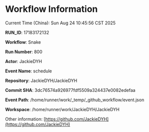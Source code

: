 # Workflow Information

Current Time (China): Sun Aug 24 10:45:56 CST 2025  

**RUN_ID**: 17183172132  

**Workflow**: Snake  

**Run Number**: 800  

**Actor**: JackieDYH  

**Event Name**: schedule  

**Repository**: JackieDYH/JackieDYH  

**Commit SHA**: 3dc76574a926977fdf5509a324437e0082edefaa  

**Event Path**: /home/runner/work/_temp/_github_workflow/event.json  

**Workspace**: /home/runner/work/JackieDYH/JackieDYH  

Other information: [https://github.com/JackieDYH](https://github.com/JackieDYH)
